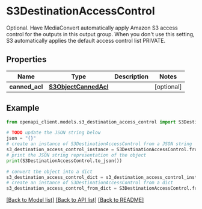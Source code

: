 # S3DestinationAccessControl

Optional. Have MediaConvert automatically apply Amazon S3 access control for the outputs in this output group. When you don't use this setting, S3 automatically applies the default access control list PRIVATE.

## Properties

Name | Type | Description | Notes
------------ | ------------- | ------------- | -------------
**canned_acl** | [**S3ObjectCannedAcl**](S3ObjectCannedAcl.md) |  | [optional] 

## Example

```python
from openapi_client.models.s3_destination_access_control import S3DestinationAccessControl

# TODO update the JSON string below
json = "{}"
# create an instance of S3DestinationAccessControl from a JSON string
s3_destination_access_control_instance = S3DestinationAccessControl.from_json(json)
# print the JSON string representation of the object
print(S3DestinationAccessControl.to_json())

# convert the object into a dict
s3_destination_access_control_dict = s3_destination_access_control_instance.to_dict()
# create an instance of S3DestinationAccessControl from a dict
s3_destination_access_control_from_dict = S3DestinationAccessControl.from_dict(s3_destination_access_control_dict)
```
[[Back to Model list]](../README.md#documentation-for-models) [[Back to API list]](../README.md#documentation-for-api-endpoints) [[Back to README]](../README.md)


